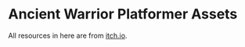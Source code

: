 # Ancient Warrior Platformer Assets

All resources in here are from [itch.io](https://itch.io/game-assets).